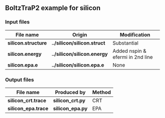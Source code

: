 ## BoltzTraP2 example for silicon

### Input files

| File name             | Origin                        | Modification                     |
|-----------------------|-------------------------------|----------------------------------|
| **silicon.structure** | **../silicon/silicon.struct** | Substantial                      |
| **silicon.energy**    | **../silicon/silicon.energy** | Added nspin & efermi in 2nd line |
| **silicon.epa.e**     | **../silicon/silicon.epa.e**  | None                             |

### Output files

| File name             | Produced by           | Method |
|-----------------------|-----------------------|--------|
| **silicon_crt.trace** | **silicon_crt.py**    | CRT    |
| **silicon_epa.trace** | **silicon_epa.py**    | EPA    |
